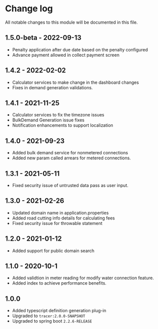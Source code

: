 # Change log
All notable changes to this module will be documented in this file.

## 1.5.0-beta - 2022-09-13

- Penalty application after due date based on the penalty configured
- Advance payment allowed in collect payment screen

## 1.4.2 - 2022-02-02

- Calculator services to make change in the dashboard changes 
- Fixes in demand generation validations.

## 1.4.1 - 2021-11-25

- Calculator services to fix the timezone issues
- BulkDemand Generation issue fixes
- Notification enhancements to support localization


## 1.4.0 - 2021-09-23

- Added bulk demand service for nonmetered connections
- Added new param called arrears for metered connections.

## 1.3.1 - 2021-05-11

- Fixed security issue of untrusted data pass as user input.

## 1.3.0 - 2021-02-26
- Updated domain name in application.properties
- Added road cutting info details for calculating fees
- Fixed security issue for throwable statement

## 1.2.0 - 2021-01-12
- Added support for public domain search

## 1.1.0 - 2020-10-1
- Added  validtion in meter reading for modify water connection feature.
- Added index to achieve performance benefits.

## 1.0.0
- Added typescript definition generation plug-in
- Upgraded to `tracer:2.0.0-SNAPSHOT`
- Upgraded to spring boot `2.2.6-RELEASE`
